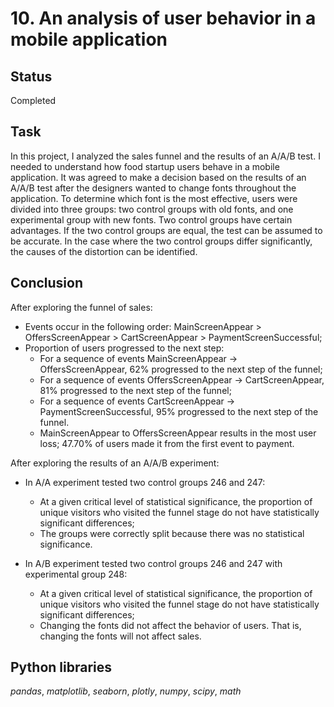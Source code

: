 # 10. An analysis of user behavior in a mobile application

## Status
Completed

## Task

In this project, I analyzed the sales funnel and the results of an A/A/B test. I needed to understand how food startup users behave in a mobile application. It was agreed to make a decision based on the results of an A/A/B test after the designers wanted to change fonts throughout the application. To determine which font is the most effective, users were divided into three groups: two control groups with old fonts, and one experimental group with new fonts. Two control groups have certain advantages. If the two control groups are equal, the test can be assumed to be accurate. In the case where the two control groups differ significantly, the causes of the distortion can be identified.

## Conclusion

After exploring the funnel of sales:
- Events occur in the following order: MainScreenAppear > OffersScreenAppear > CartScreenAppear > PaymentScreenSuccessful;
- Proportion of users progressed to the next step:
    - For a sequence of events MainScreenAppear → OffersScreenAppear, 62% progressed to the next step of the funnel;
    - For a sequence of events OffersScreenAppear → CartScreenAppear, 81% progressed to the next step of the funnel;
    - For a sequence of events CartScreenAppear → PaymentScreenSuccessful, 95% progressed to the next step of the funnel.
    - MainScreenAppear to OffersScreenAppear results in the most user loss;
47.70% of users made it from the first event to payment.

After exploring the results of an A/A/B experiment:
- In A/A experiment tested two control groups 246 and 247:
    - At a given critical level of statistical significance, the proportion of unique visitors who visited the funnel stage do not have statistically significant differences;
    - The groups were correctly split because there was no statistical significance.

- In A/B experiment tested two control groups 246 and 247 with experimental group 248:
    - At a given critical level of statistical significance, the proportion of unique visitors who visited the funnel stage do not have statistically significant differences;
    - Changing the fonts did not affect the behavior of users. That is, changing the fonts will not affect sales.


## Python libraries

*pandas*, *matplotlib*, *seaborn*, *plotly*, *numpy*, *scipy*, *math*
